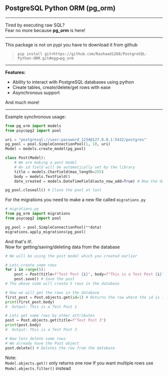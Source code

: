 ## PostgreSQL Python ORM (pg_orm)
_____
Tired by executing raw SQL?  
Fear no more because **pg_orm** is here!
_____
This package is not on pypi you have to download it from github
>  `pip install git+https://github.com/Rashaad1268/PostgreSQL-Python-ORM.git#egg=pg_orm`
____
**Features:**
- Ability to interact with PostgreSQL databases using python
- Create tables, create/delete/get rows with ease
- Asynchronous support  

And much more!  
____
Example synchronous usage:
```python
from pg_orm import models
from psycopg2 import pool

uri = "postgresql://user:password_1234@127.0.0.1:5432/postgres"
pg_pool = pool.SimpleConnectionPool(1, 10, uri)
Model = models.create_model(pg_pool)

class Post(Model):
    # We are making a post model
    # An id field will be automatically set by the library
    title = models.CharField(max_length=255)
    body = models.TextField()
    date_created = models.DateTimeField(auto_now_add=True) # Now the date_created will be automatically set

pg_pool.closeall() # Close the pool at last
```
For the migrations you need to make a new file called `migrations.py`
```python
# migrations.py
from pg_orm import migrations
from psycopg2 import pool

pg_pool = pool.SimpleConnectionPool(**data)
migrations.apply_migrations(pg_pool)
```
And that's it!.  
Now for getting/saving/deleting data from the database
```python
# We will be using the post model which you created earlier

# Lets create some rows
for i in range(5):
    post = Post(title=f"Test Post {i}", body=f"This is a Test Post {i}") # The date_created will be automatically set
    post.save() # Save the post
# The above code will create 5 rows in the database

# Now we will get the rows in the database
first_post = Post.objects.get(id=1) # Returns the row where the id is 1
print(first_post.body)
#  Output: This is a Test Post 1

# Lets get some rows by other attributes
post = Post.objects.get(title=f"Test Post 3")
print(post.body)
#  Output: This is a Test Post 3

# Now lets delete some rows
# We already have the Post object
post.delete() # Deletes the row from the database
```
Note:  
`Model.objects.get()` only returns one row
If you want multiple rows use `Model.objects.filter()` instead

